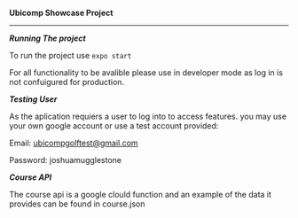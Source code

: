 **Ubicomp Showcase Project**
***
***Running The project***

To run the project use 
`expo start`

For all functionality to be avalible please use in developer mode as log in is not confuigured for production.

***Testing User***

As the aplication requiers a user to log into to access features. you may use your own google account or use a test account provided: 

Email: ubicompgolftest@gmail.com

Password: joshuamugglestone

***Course API***

The course api is a google clould function and an example of the data it provides can be found in course.json